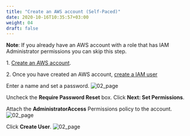 ```yaml
---
title: "Create an AWS account (Self-Paced)"
date: 2020-10-16T10:35:57+03:00
weight: 04
draft: false
---
```


__Note__: If you already have an AWS account with a role that has IAM Administrator permissions you can skip this step.

1\. [Create an AWS account](https://aws.amazon.com/getting-started/).

2\. Once you have created an AWS account, [create a IAM user](https://console.aws.amazon.com/iam/home?#/users$new) 

Enter a name and set a password.
![02_page](/images/prerequisite/create-aws-user.png)

Uncheck the __Require Password Reset__ box.
Click __Next: Set Permissions__.

Attach the __AdministratorAccess__ Permissions policy to the account. 
![02_page](/images/prerequisite/administrator-policy.png)

Click __Create User__.
![02_page](/images/prerequisite/create-user.png)